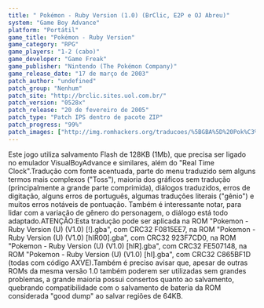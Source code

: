 ```yaml
---
title: " Pokémon - Ruby Version (1.0) (BrClic, E2P e OJ Abreu)"
system: "Game Boy Advance"
platform: "Portátil"
game_title: "Pokémon - Ruby Version"
game_category: "RPG"
game_players: "1-2 (cabo)"
game_developer: "Game Freak"
game_publisher: "Nintendo (The Pokémon Company)"
game_release_date: "17 de março de 2003"
patch_author: "undefined"
patch_group: "Nenhum"
patch_site: "http://brclic.sites.uol.com.br/"
patch_version: "0528x"
patch_release: "20 de fevereiro de 2005"
patch_type: "Patch IPS dentro de pacote ZIP"
patch_progress: "99%"
patch_images: ["http://img.romhackers.org/traducoes/%5BGBA%5D%20Pok%C3%A9mon%20-%20Ruby%20Version%20-%20BrClic%20-%201.png","http://img.romhackers.org/traducoes/%5BGBA%5D%20Pok%C3%A9mon%20-%20Ruby%20Version%20-%20BrClic%20-%202.png","http://img.romhackers.org/traducoes/%5BGBA%5D%20Pok%C3%A9mon%20-%20Ruby%20Version%20-%20BrClic%20-%203.png"]
---
```

Este jogo utiliza salvamento Flash de 128KB (1Mb), que precisa ser ligado no emulador VisualBoyAdvance e similares, além do "Real Time Clock".Tradução com fonte acentuada, parte do menu traduzido sem alguns termos mais complexos ("Toss"), maioria dos gráficos sem tradução (principalmente a grande parte comprimida), diálogos traduzidos, erros de digitação, alguns erros de português, algumas traduções literais ("gênio") e muitos erros notáveis de pontuação. Também é interessante notar, para lidar com a variação de gênero do personagem, o diálogo está todo adaptado.ATENÇÃO:Esta tradução pode ser aplicada na ROM "Pokemon - Ruby Version (U) (V1.0) [!].gba", com CRC32 F0815EE7, na ROM "Pokemon - Ruby Version (U) (V1.0) [hIR00].gba", com CRC32 923F7CD0, na ROM "Pokemon - Ruby Version (U) (V1.0) [hIR].gba", com CRC32 FE507148, na ROM "Pokemon - Ruby Version (U) (V1.0) [hI].gba", com CRC32 C865BF1D (todas com código AXVE).Também é preciso avisar que, apesar de outras ROMs da mesma versão 1.0 também poderem ser utilizadas sem grandes problemas, a grande maioria possui consertos quanto ao salvamento, quebrando compatibilidade com o salvamento de bateria da ROM considerada "good dump" ao salvar regiões de 64KB.